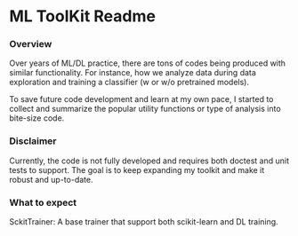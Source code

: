 # ML ToolKit Readme

### Overview

Over years of ML/DL practice, there are tons of codes being produced with similar functionality. For instance, how we analyze data during data exploration and training a classifier (w or w/o pretrained models). 

To save future code development and learn at my own pace, I started to collect and summarize the popular utility functions or type of analysis into bite-size code.


### Disclaimer
Currently, the code is not fully developed and requires both doctest and unit tests to support. 
The goal is to keep expanding my toolkit and make it robust and up-to-date.


### What to expect
SckitTrainer: A base trainer that support both scikit-learn and DL training.
